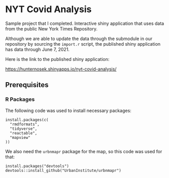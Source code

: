 # NYT Covid Analysis

Sample project that I completed. Interactive shiny application that uses data from the public New York Times Repository.

Although we are able to update the data through the submodule in our repository by sourcing the `import.r` script, the published shiny application has data through June 7, 2021.

Here is the link to the published shiny application:

https://hunternosek.shinyapps.io/nyt-covid-analysis/ 

## Prerequisites

### R Packages

The following code was used to install necessary packages:

```{r eval = FALSE}
install.packages(c(
  "rmdformats",
  "tidyverse",
  "reactable",
  "mapview"
))
```

We also need the `urbnmapr` package for the map, so this code was used for that:
```{r eval = FALSE}
install.packages("devtools")
devtools::install_github("UrbanInstitute/urbnmapr")
```

